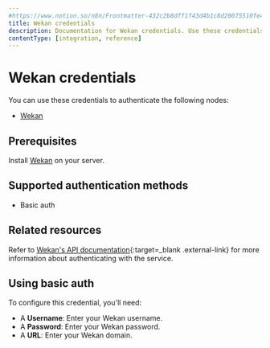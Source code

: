 ```yaml
---
#https://www.notion.so/n8n/Frontmatter-432c2b8dff1f43d4b1c8d20075510fe4
title: Wekan credentials
description: Documentation for Wekan credentials. Use these credentials to authenticate Wekan in n8n, a workflow automation platform.
contentType: [integration, reference]
---
```


# Wekan credentials

You can use these credentials to authenticate the following nodes:

- [Wekan](/integrations/builtin/app-nodes/n8n-nodes-base.wekan/)

## Prerequisites

Install [Wekan](https://github.com/wekan/wekan/wiki) on your server.

## Supported authentication methods

- Basic auth

## Related resources

Refer to [Wekan's API documentation](https://github.com/wekan/wekan/wiki/REST-API){:target=_blank .external-link} for more information about authenticating with the service.

## Using basic auth

To configure this credential, you'll need:

- A **Username**: Enter your Wekan username.
- A **Password**: Enter your Wekan password.
- A **URL**: Enter your Wekan domain.

